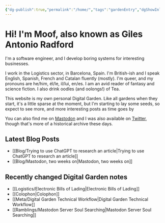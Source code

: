 ```yaml
---
{"dg-publish":true,"permalink":"/home/","tags":"gardenEntry","dgShowInlineTitle":false}
---
```



# Hi! I'm Moof, also known as Giles Antonio Radford 
I'm a software engineer, and I develop boring systems for interesting businesses. 

I work in the Logistics sector, in Barcelona, Spain. I'm British-ish and I speak English, Spanish, French and Catalan fluently (mostly). I'm queer, and my pronouns are he/him, él/le, il/lui, en/es. I am an avid reader of fantasy and science fiction. I also drink oodles (and oolongs!) of Tea.

This website is my own personal Digital Garden. Like all gardens when they start, it's a little sparse at the moment, but I'm starting to lay some seeds, so expect to see more, and more interesting posts as time goes by

You can also find me on <a rel="me" href="https://mas.to/@moof">Mastodon</a> and I was also available on [Twitter](https://twitter.com/moof), though that's more of a historical archive these days.

## Latest Blog Posts
- [[Blog/Trying to use ChatGPT to research an article\|Trying to use ChatGPT to research an article]]
- [[Blog/Mastodon, two weeks on\|Mastodon, two weeks on]]

## Recently changed Digital Garden notes
- [[Logistics/Electronic Bills of Lading\|Electronic Bills of Lading]]
- [[Colophon\|Colophon]]
- [[Meta/Digital Garden Technical Workflow\|Digital Garden Technical Workflow]]
- [[Ramblings/Mastodon Server Soul Searching\|Mastodon Server Soul Searching]]
